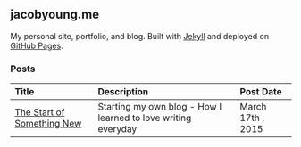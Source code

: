 ## jacobyoung.me
My personal site, portfolio, and blog. Built with [Jekyll](http://jekyllrb.com) and deployed on [GitHub Pages](https://pages.github.com).

### Posts
| Title | Description | Post Date |
| :----- | :--------------- | :------------- |
| [The Start of Something New](https://jacobyoung.me/posts/the-start-of-something-new) |  Starting my own blog - How I learned to love writing everyday | March 17th , 2015 |
